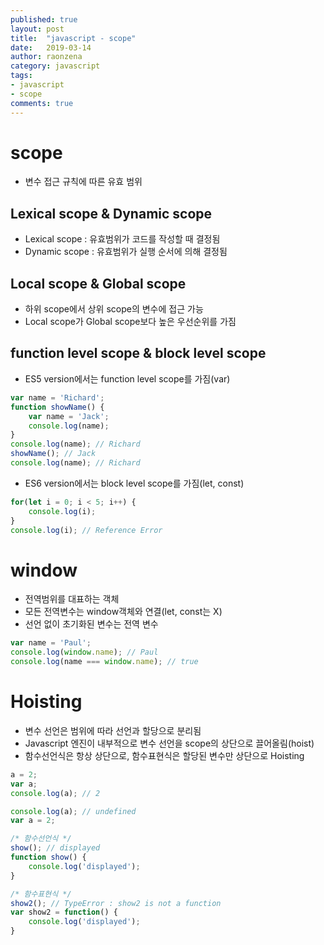 ```yaml
---
published: true
layout: post
title:  "javascript - scope"
date:   2019-03-14
author: raonzena 
category: javascript
tags:
- javascript
- scope
comments: true
---
```


# scope #
- 변수 접근 규칙에 따른 유효 범위

## Lexical scope & Dynamic scope ##
- Lexical scope : 유효범위가 코드를 작성할 때 결정됨
- Dynamic scope : 유효범위가 실행 순서에 의해 결정됨

## Local scope & Global scope ##
- 하위 scope에서 상위 scope의 변수에 접근 가능
- Local scope가 Global scope보다 높은 우선순위를 가짐

## function level scope & block level scope ##
- ES5 version에서는 function level scope를 가짐(var)

~~~javascript
var name = 'Richard';
function showName() {
    var name = 'Jack';
    console.log(name);
}
console.log(name); // Richard
showName(); // Jack
console.log(name); // Richard
~~~

- ES6 version에서는 block level scope를 가짐(let, const)

~~~javascript
for(let i = 0; i < 5; i++) {
    console.log(i);
}
console.log(i); // Reference Error
~~~

# window #
- 전역범위를 대표하는 객체
- 모든 전역변수는 window객체와 연결(let, const는 X)
- 선언 없이 초기화된 변수는 전역 변수

~~~javascript
var name = 'Paul';
console.log(window.name); // Paul
console.log(name === window.name); // true
~~~

# Hoisting #
- 변수 선언은 범위에 따라 선언과 할당으로 분리됨
- Javascript 엔진이 내부적으로 변수 선언을 scope의 상단으로 끌어올림(hoist)
- 함수선언식은 항상 상단으로, 함수표현식은 할당된 변수만 상단으로 Hoisting

~~~javascript
a = 2;
var a;
console.log(a); // 2
~~~

~~~javascript
console.log(a); // undefined
var a = 2;
~~~

~~~javascript
/* 함수선언식 */
show(); // displayed
function show() {
    console.log('displayed');
}

/* 함수표현식 */
show2(); // TypeError : show2 is not a function
var show2 = function() {
    console.log('displayed');
}
~~~


